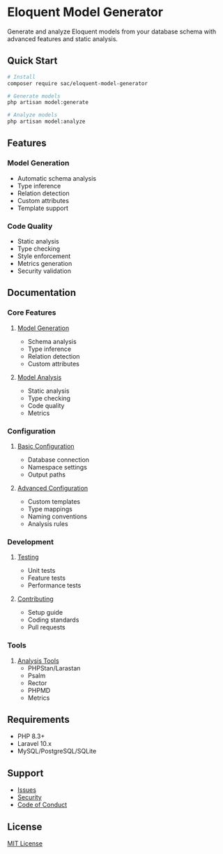 # Eloquent Model Generator

Generate and analyze Eloquent models from your database schema with advanced features and static analysis.

## Quick Start

```bash
# Install
composer require sac/eloquent-model-generator

# Generate models
php artisan model:generate

# Analyze models
php artisan model:analyze
```

## Features

### Model Generation
- Automatic schema analysis
- Type inference
- Relation detection
- Custom attributes
- Template support

### Code Quality
- Static analysis
- Type checking
- Style enforcement
- Metrics generation
- Security validation

## Documentation

### Core Features
1. [Model Generation](features/generation.md)
   - Schema analysis
   - Type inference
   - Relation detection
   - Custom attributes

2. [Model Analysis](features/analysis.md)
   - Static analysis
   - Type checking
   - Code quality
   - Metrics

### Configuration
1. [Basic Configuration](config/basic.md)
   - Database connection
   - Namespace settings
   - Output paths

2. [Advanced Configuration](config/advanced.md)
   - Custom templates
   - Type mappings
   - Naming conventions
   - Analysis rules

### Development
1. [Testing](dev/testing.md)
   - Unit tests
   - Feature tests
   - Performance tests

2. [Contributing](dev/contributing.md)
   - Setup guide
   - Coding standards
   - Pull requests

### Tools
1. [Analysis Tools](tools/analysis-tools.md)
   - PHPStan/Larastan
   - Psalm
   - Rector
   - PHPMD
   - Metrics

## Requirements

- PHP 8.3+
- Laravel 10.x
- MySQL/PostgreSQL/SQLite

## Support

- [Issues](https://github.com/stand-alone-complex/eloquent-model-generator/issues)
- [Security](security.md)
- [Code of Conduct](code_of_conduct.md)

## License

[MIT License](license.md)
